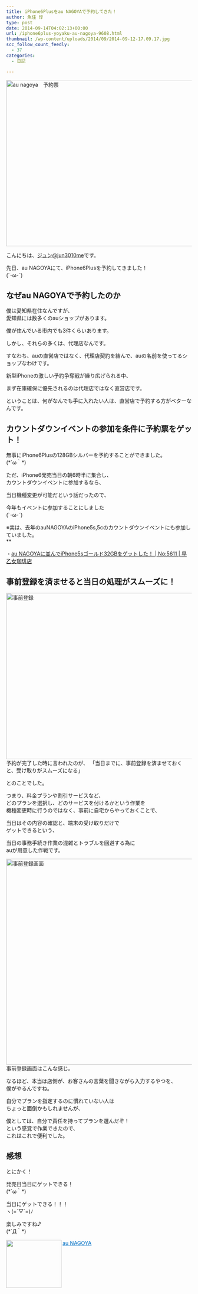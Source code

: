 ```yaml
---
title: iPhone6Plusをau NAGOYAで予約してきた！
author: 魚住 惇
type: post
date: 2014-09-14T04:02:13+00:00
url: /iphone6plus-yoyaku-au-nagoya-9608.html
thumbnail: /wp-content/uploads/2014/09/2014-09-12-17.09.17.jpg
scc_follow_count_feedly:
  - 37
categories:
  - 日記

---
```

<img decoding="async" loading="lazy" src="/wp-content/uploads/2014/09/2014-09-12-17.09.17.jpg" alt="au nagoya　予約票" title="2014-09-12 17.09.17.jpg" border="0" width="600" height="450" /><!--more-->

こんにちは、[ジュン@jun3010me][1]です。

先日、au NAGOYAにて、iPhone6Plusを予約してきました！  
(\`･ω･´)

## なぜau NAGOYAで予約したのか

僕は愛知県在住なんですが、  
愛知県には数多くのauショップがあります。

僕が住んでいる市内でも3件くらいあります。

しかし、それらの多くは、<span class="b">代理店</span>なんです。

すなわち、auの直営店ではなく、代理店契約を結んで、auの名前を使ってるショップなわけです。

新型iPhoneの激しい予約争奪戦が繰り広げられる中、

まず在庫確保に優先されるのは<span class="b">代理店ではなく<span class="futoaka">直営店</span></span>です。

ということは、何がなんでも手に入れたい人は、<span class="b">直営店</span>で予約する方がベターなんです。

## カウントダウンイベントの参加を条件に予約票をゲット！

無事にiPhone6Plusの128GBシルバーを予約することができました。  
(\*´ω｀\*)

ただ、iPhone6発売当日の朝6時半に集合し、  
カウントダウンイベントに参加するなら、

当日機種変更が可能だという話だったので、

今年もイベントに参加することにしました  
(\`･ω･´)

※実は、去年のauNAGOYAのiPhone5s,5cのカウントダウンイベントにも参加していました。  
**</p> 

・<a href="http://jun3010.me/au-nagoya-iphone5s-gold-32gb-get-5611.html" target="_blank">au NAGOYAに並んでiPhone5sゴールド32GBをゲットした！ | No:5611 | 早乙女珈琲店</a>

</b>

## 事前登録を済ませると当日の処理がスムーズに！

<img decoding="async" loading="lazy" src="/wp-content/uploads/2014/09/2014-09-13-00.09.34.jpg" alt="事前登録" title="2014-09-13 00.09.34.jpg" border="0" width="600" height="450" />  
予約が完了した時に言われたのが、  
「当日までに、事前登録を済ませておくと、受け取りがスムーズになる」

とのことでした。

つまり、料金プランや割引サービスなど、  
どのプランを選択し、どのサービスを付けるかという作業を  
機種変更時に行うのではなく、事前に自宅からやっておくことで、

当日はその内容の確認と、端末の受け取りだけで  
ゲットできるという、

当日の事務手続き作業の混雑とトラブルを回避する為に  
auが用意した作戦です。

<img decoding="async" loading="lazy" src="/wp-content/uploads/2014/09/118e6fe3f6dd4d60f7fe9650ba9f7423.png" alt="事前登録画面" title="スクリーンショット_2014-09-13_0_15_42.png" border="0" width="600" height="557" />  
事前登録画面はこんな感じ。

なるほど、本当は店側が、お客さんの言葉を聞きながら入力するやつを、  
僕がやるんですね。

自分でプランを指定するのに慣れていない人は  
ちょっと面倒かもしれませんが、

僕としては、自分で責任を持ってプランを選んだぞ！  
という感覚で作業できたので、  
これはこれで便利でした。

## 感想

とにかく！

発売日当日にゲットできる！  
(\*´ω｀\*)

当日にゲットできる！！！  
ヽ(=´▽\`=)ﾉ

楽しみですね♪  
(\*´Д｀\*)

<a href="http://au-nagoya.kddi.com/" target="_blank"><img decoding="async" loading="lazy" class="alignleft" align="left" border="0" src="http://capture.heartrails.com/150x130/shadow?http://au-nagoya.kddi.com/" alt="" width="150" height="130" /></a><a style="color:#0070C5;" href="http://au-nagoya.kddi.com/" target="_blank">au NAGOYA</a><a href="http://b.hatena.ne.jp/entry/http://au-nagoya.kddi.com/" target="_blank"><img decoding="async" border="0" src="http://b.hatena.ne.jp/entry/image/http://au-nagoya.kddi.com/" alt="" /></a><br style="clear:both;" />

 [1]: https://twitter.com/jun3010me